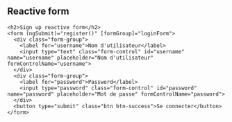 ## Reactive form

    <h2>Sign up reactive form</h2>
    <form (ngSubmit)="register()" [formGroup]="loginForm">
      <div class="form-group">
        <label for="username">Nom d'utilisateur</label>
        <input type="text" class="form-control" id="username" name="username" placeholder="Nom d'utilisateur" formControlName="username">
      </div>
      <div class="form-group">
        <label for="password">Password</label>
        <input type="password" class="form-control" id="password" name="password" placeholder="Mot de passe" formControlName="password">
      </div>
      <button type="submit" class="btn btn-success">Se connecter</button>
    </form>
